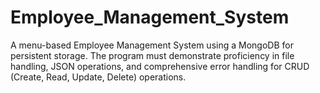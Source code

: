 # Employee_Management_System
A menu-based Employee Management System using a MongoDB for persistent storage.  The program must demonstrate proficiency in file handling, JSON operations, and comprehensive error handling for CRUD (Create, Read, Update, Delete) operations.
